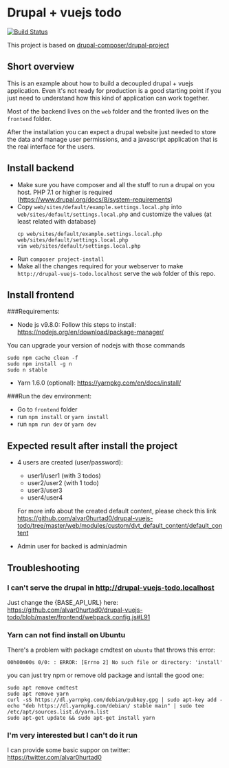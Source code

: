 # Drupal + vuejs todo
[![Build Status](https://travis-ci.org/alvar0hurtad0/drupal-vuejs-todo.svg?branch=master)](https://travis-ci.org/alvar0hurtad0/drupal-vuejs-todo)

This project is based on [drupal-composer/drupal-project](https://github.com/drupal-composer/drupal-project)
## Short overview
This is an example about how to build a decoupled drupal + vuejs application. Even it's not ready for production is a
good starting point if you just need to understand how this kind of application can work together.

Most of the backend lives on the `web` folder and the fronted lives on the `frontend` folder.

After the installation you can expect a drupal website just needed to store the data and manage user permissions, and a
javascript application that is the real interface for the users.

## Install backend

 * Make sure you have composer and all the stuff to run a drupal on you host. PHP 7.1 or higher is required
  (https://www.drupal.org/docs/8/system-requirements)
 * Copy `web/sites/default/example.settings.local.php` into `web/sites/default/settings.local.php` and customize the
 values (at least related with database)
   ```
   cp web/sites/default/example.settings.local.php web/sites/default/settings.local.php
   vim web/sites/default/settings.local.php
   ```
 * Run `composer project-install`
 * Make all the changes required for your webserver to make `http://drupal-vuejs-todo.localhost` serve the `web` folder
 of this repo.

## Install frontend
 ###Requirements:
 * Node js v9.8.0: Follow this steps to install:
 https://nodejs.org/en/download/package-manager/
 
 You can upgrade your version of nodejs with those commands
 ```
 sudo npm cache clean -f
 sudo npm install -g n
 sudo n stable
 ```
 
 * Yarn 1.6.0 (optional):
 https://yarnpkg.com/en/docs/install/
 
 ###Run the dev environment:
 * Go to `frontend` folder
 * run `npm install` or `yarn install`
 * run `npm run dev` or `yarn dev`

## Expected result after install the project
 * 4 users are created (user/password):
   * user1/user1 (with 3 todos)
   * user2/user2 (with 1 todo)
   * user3/user3
   * user4/user4
   
   For more info about the created default content, please check this link
   https://github.com/alvar0hurtad0/drupal-vuejs-todo/tree/master/web/modules/custom/dvt_default_content/default_content
   
 * Admin user for backed is admin/admin
 
## Troubleshooting
### I can't serve the drupal in http://drupal-vuejs-todo.localhost
Just change the {BASE_API_URL} here:
https://github.com/alvar0hurtad0/drupal-vuejs-todo/blob/master/frontend/webpack.config.js#L91

### Yarn can not find install on Ubuntu
There's a problem with package cmdtest on `ubuntu` that throws this error:
```
00h00m00s 0/0: : ERROR: [Errno 2] No such file or directory: 'install'
```

you can just try npm or remove old package and isntall the good one:
```
sudo apt remove cmdtest
sudo apt remove yarn
curl -sS https://dl.yarnpkg.com/debian/pubkey.gpg | sudo apt-key add -
echo "deb https://dl.yarnpkg.com/debian/ stable main" | sudo tee /etc/apt/sources.list.d/yarn.list
sudo apt-get update && sudo apt-get install yarn
```
### I'm very interested but I can't do it run
I can provide some basic suppor on twitter: https://twitter.com/alvar0hurtad0
